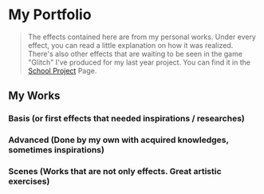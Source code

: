 # My Portfolio

> The effects contained here are from my personal works. Under every effect, you can read a little explanation on how it was realized. There's also other effects that are waiting to be seen in the game "Glitch" I've produced for my last year project. You can find it in the [School Project](https://github.com/MatthieuAUBERT/MatthieuAUBERT.github.io/blob/main/Projects/SchoolProjects/Projects.md) Page.

## My Works

### Basis (or first effects that needed inspirations / researches)

### Advanced (Done by my own with acquired knowledges, sometimes inspirations)

### Scenes (Works that are not only effects. Great artistic exercises)
